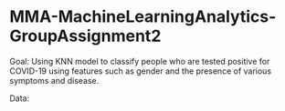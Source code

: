 # MMA-MachineLearningAnalytics-GroupAssignment2

Goal: Using KNN model to classify people who are tested positive for COVID-19 using features such as gender and the presence of various symptoms and disease.

Data: 
